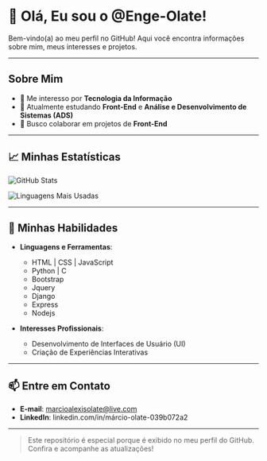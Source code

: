 # 👋 Olá, Eu sou o @Enge-Olate! 

Bem-vindo(a) ao meu perfil no GitHub! Aqui você encontra informações sobre mim, meus interesses e projetos.

---

## Sobre Mim
- 👀 Me interesso por **Tecnologia da Informação**
- 🌱 Atualmente estudando **Front-End** e **Análise e Desenvolvimento de Sistemas (ADS)**
- 💞️ Busco colaborar em projetos de **Front-End**

---

## 📈 Minhas Estatísticas

![GitHub Stats](https://github-readme-stats.vercel.app/api?username=Enge-Olate&show_icons=true&theme=radical)

![Linguagens Mais Usadas](https://github-readme-stats.vercel.app/api/top-langs/?username=Enge-Olate&layout=compact&theme=radical)

---

## 🌟 Minhas Habilidades
- **Linguagens e Ferramentas**:
  - HTML | CSS | JavaScript
  - Python | C
  - Bootstrap
  - Jquery
  - Django
  - Express
  - Nodejs

- **Interesses Profissionais**:
  - Desenvolvimento de Interfaces de Usuário (UI)
  - Criação de Experiências Interativas

---

## 📫 Entre em Contato
- **E-mail**: [marcioalexisolate@live.com](mailto:marcioalexisolate@live.com)
- **LinkedIn**: linkedin.com/in/márcio-olate-039b072a2

---

> Este repositório é especial porque é exibido no meu perfil do GitHub. Confira e acompanhe as atualizações!
